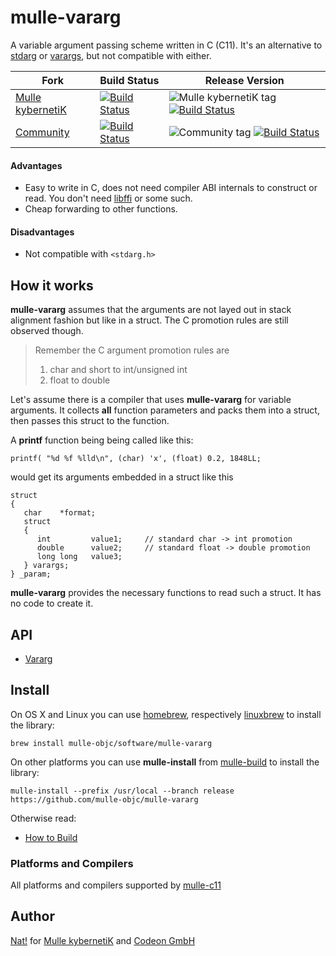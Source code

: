 <!-- [comment]: <> (DO NOT EDIT THIS FILE. EDIT THE TEMPLATE "templates/README.md.scion") -->
# mulle-vararg

A variable argument passing scheme written in C (C11). It's an alternative
to
[stdarg](//en.wikipedia.org/wiki/Stdarg.h) or
[varargs](//pubs.opengroup.org/onlinepubs/7908799/xsh/varargs.h.html),
but not compatible with either.


Fork      |  Build Status | Release Version
----------|---------------|-----------------------------------
[Mulle kybernetiK](//github.com/mulle-nat/mulle-vararg) | [![Build Status](https://travis-ci.org/mulle-nat/mulle-vararg.svg?branch=release)](https://travis-ci.org/mulle-nat/mulle-vararg) | ![Mulle kybernetiK tag](https://img.shields.io/github/tag/mulle-nat/mulle-vararg.svg) [![Build Status](https://travis-ci.org/mulle-nat/mulle-vararg.svg?branch=release)](https://travis-ci.org/mulle-nat/mulle-vararg)
[Community](https://github.com/mulle-objc/mulle-vararg/tree/release) | [![Build Status](https://travis-ci.org/mulle-objc/mulle-vararg.svg)](https://travis-ci.org/mulle-objc/mulle-vararg) | ![Community tag](https://img.shields.io/github/tag/mulle-objc/mulle-vararg.svg) [![Build Status](https://travis-ci.org/mulle-objc/mulle-vararg.svg?branch=release)](https://travis-ci.org/mulle-objc/mulle-vararg)


#### Advantages

* Easy to write in C, does not need compiler ABI internals to construct or
read. You don't need [libffi](//sourceware.org/libffi/) or some such.
* Cheap forwarding to other functions.


#### Disadvantages

* Not compatible with `<stdarg.h>`


## How it works

**mulle-vararg** assumes that the arguments are not layed out in stack
alignment fashion but like in a struct. The C promotion rules are still
observed though.

> Remember the C argument promotion rules are
>
> 1. char and short to int/unsigned int
> 2. float to double
>

Let's assume there is a compiler that uses **mulle-vararg** for variable
arguments. It collects **all** function parameters and packs them into a struct,
then passes this struct to the function.

A **printf** function being being called like this:

```
printf( "%d %f %lld\n", (char) 'x', (float) 0.2, 1848LL;
```

would get its arguments embedded in a struct like this

```
struct
{
   char    *format;
   struct
   {
      int         value1;     // standard char -> int promotion
      double      value2;     // standard float -> double promotion
      long long   value3;
   } varargs;
} _param;
```

**mulle-vararg** provides the necessary functions to read such a struct. It has
no code to create it.


## API

* [Vararg](dox/API_VARARG.md)


## Install

On OS X and Linux you can use [homebrew](//brew.sh), respectively
[linuxbrew](//linuxbrew.sh) to install the library:

```
brew install mulle-objc/software/mulle-vararg
```

On other platforms you can use **mulle-install** from
[mulle-build](//github.com/mulle-nat/mulle-build) to install the library:

```
mulle-install --prefix /usr/local --branch release https://github.com/mulle-objc/mulle-vararg
```

Otherwise read:

* [How to Build](dox/BUILD.md)


### Platforms and Compilers

All platforms and compilers supported by
[mulle-c11](//www.mulle-kybernetik.com/software/git/mulle-c11/)

## Author

[Nat!](//www.mulle-kybernetik.com/weblog) for
[Mulle kybernetiK](//www.mulle-kybernetik.com) and
[Codeon GmbH](//www.codeon.de)

